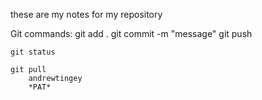 these are my notes for my repository

Git commands:
	git add .
	git commit -m "message"
	git push
	
	git status
	
	git pull
		andrewtingey
		*PAT*
